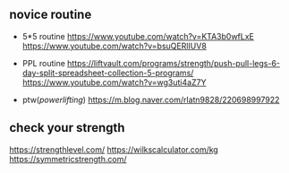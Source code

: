 ## novice routine
- 5*5 routine
https://www.youtube.com/watch?v=KTA3b0wfLxE
https://www.youtube.com/watch?v=bsuQERlIUV8
- PPL routine
https://liftvault.com/programs/strength/push-pull-legs-6-day-split-spreadsheet-collection-5-programs/
https://www.youtube.com/watch?v=wg3uti4aZ7Y

- ptw(*powerlifting*)
https://m.blog.naver.com/rlatn9828/220698997922

## check your strength
https://strengthlevel.com/
https://wilkscalculator.com/kg
https://symmetricstrength.com/
